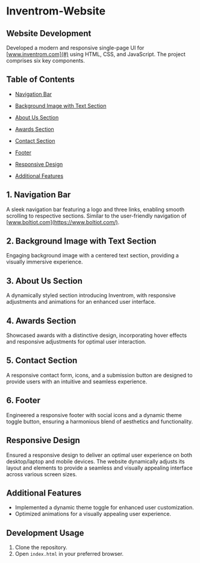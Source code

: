 # Inventrom-Website

## Website Development

Developed a modern and responsive single-page UI for [www.inventrom.com](#) using HTML, CSS, and JavaScript. The project comprises six key components.

## Table of Contents
- [Navigation Bar](#1-navigation-bar)
- [Background Image with Text Section](#2-background-image-with-text-section)
- [About Us Section](#3-about-us-section)
- [Awards Section](#4-awards-section)
- [Contact Section](#5-contact-section)
- [Footer](#6-footer)

- [Responsive Design](#responsive-design)
- [Additional Features](#additional-features)

## 1. Navigation Bar
A sleek navigation bar featuring a logo and three links, enabling smooth scrolling to respective sections. Similar to the user-friendly navigation of [www.boltiot.com](https://www.boltiot.com/).

## 2. Background Image with Text Section
Engaging background image with a centered text section, providing a visually immersive experience.

## 3. About Us Section
A dynamically styled section introducing Inventrom, with responsive adjustments and animations for an enhanced user interface.

## 4. Awards Section
Showcased awards with a distinctive design, incorporating hover effects and responsive adjustments for optimal user interaction.

## 5. Contact Section
A responsive contact form, icons, and a submission button are designed to provide users with an intuitive and seamless experience.

## 6. Footer
Engineered a responsive footer with social icons and a dynamic theme toggle button, ensuring a harmonious blend of aesthetics and functionality.

## Responsive Design
Ensured a responsive design to deliver an optimal user experience on both desktop/laptop and mobile devices. The website dynamically adjusts its layout and elements to provide a seamless and visually appealing interface across various screen sizes.

## Additional Features
- Implemented a dynamic theme toggle for enhanced user customization.
- Optimized animations for a visually appealing user experience.

## Development Usage

1. Clone the repository.
2. Open `index.html` in your preferred browser.
